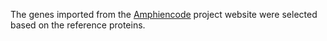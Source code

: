 The genes imported from the
[Amphiencode](http://amphiencode.github.io/Data/) project website were
selected based on the reference proteins.
